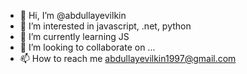 - 👋 Hi, I’m @abdullayevilkin
- 👀 I’m interested in javascript, .net, python
- 🌱 I’m currently learning JS
- 💞️ I’m looking to collaborate on ...
- 📫 How to reach me abdullayevilkin1997@gmail.com

<!---
abdullayevilkin/abdullayevilkin is a ✨ special ✨ repository because its `README.md` (this file) appears on your GitHub profile.
You can click the Preview link to take a look at your changes.
--->
